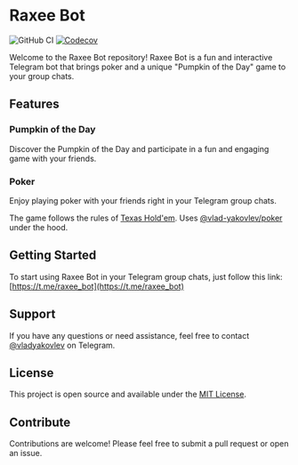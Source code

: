# Raxee Bot

![GitHub CI](https://img.shields.io/github/actions/workflow/status/vlad-yakovlev/raxee-bot/ci.yml?branch=main&label=github-ci)
[![Codecov](https://img.shields.io/codecov/c/github/vlad-yakovlev/raxee-bot/main)](https://codecov.io/gh/vlad-yakovlev/raxee-bot)

Welcome to the Raxee Bot repository! Raxee Bot is a fun and interactive Telegram bot that brings poker and a unique "Pumpkin of the Day" game to your group chats.

## Features

### Pumpkin of the Day

Discover the Pumpkin of the Day and participate in a fun and engaging game with your friends.

### Poker

Enjoy playing poker with your friends right in your Telegram group chats.

The game follows the rules of [Texas Hold'em](https://en.wikipedia.org/wiki/Texas_hold_%27em). Uses [@vlad-yakovlev/poker](https://www.npmjs.com/package/@vlad-yakovlev/poker) under the hood.

## Getting Started

To start using Raxee Bot in your Telegram group chats, just follow this link: [https://t.me/raxee_bot](https://t.me/raxee_bot)

## Support

If you have any questions or need assistance, feel free to contact [@vladyakovlev](https://t.me/vladyakovlev) on Telegram.

## License

This project is open source and available under the [MIT License](LICENSE).

## Contribute

Contributions are welcome! Please feel free to submit a pull request or open an issue.

